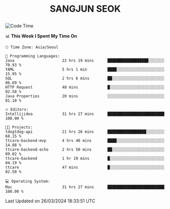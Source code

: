 <h1>
 <p align="center">
   SANGJUN SEOK
 </p>
</h1>

<!--START_SECTION:waka-->
![Code Time](http://img.shields.io/badge/Code%20Time-3%2C407%20hrs%2058%20mins-blue)

📊 **This Week I Spent My Time On** 

```text
🕑︎ Time Zone: Asia/Seoul

💬 Programming Languages: 
Java                     22 hrs 19 mins      ██████████████████░░░░░░░   70.93 % 
YAML                     5 hrs 1 min         ████░░░░░░░░░░░░░░░░░░░░░   15.95 % 
SQL                      2 hrs 6 mins        ██░░░░░░░░░░░░░░░░░░░░░░░   06.69 % 
HTTP Request             48 mins             █░░░░░░░░░░░░░░░░░░░░░░░░   02.58 % 
Java Properties          20 mins             ░░░░░░░░░░░░░░░░░░░░░░░░░   01.10 % 

🔥 Editors: 
Intellijidea             31 hrs 27 mins      █████████████████████████   100.00 % 

🐱‍💻 Projects: 
tdogtdog-api             21 hrs 26 mins      █████████████████░░░░░░░░   68.15 % 
ttcare-backend-mvp       4 hrs 40 mins       ████░░░░░░░░░░░░░░░░░░░░░   14.88 % 
ttcare-backend-echo      2 hrs 50 mins       ██░░░░░░░░░░░░░░░░░░░░░░░   09.02 % 
ttcare-backend           1 hr 19 mins        █░░░░░░░░░░░░░░░░░░░░░░░░   04.19 % 
ttcare                   47 mins             █░░░░░░░░░░░░░░░░░░░░░░░░   02.50 % 

💻 Operating System: 
Mac                      31 hrs 27 mins      █████████████████████████   100.00 % 
```


 Last Updated on 26/03/2024 18:33:51 UTC
<!--END_SECTION:waka-->
